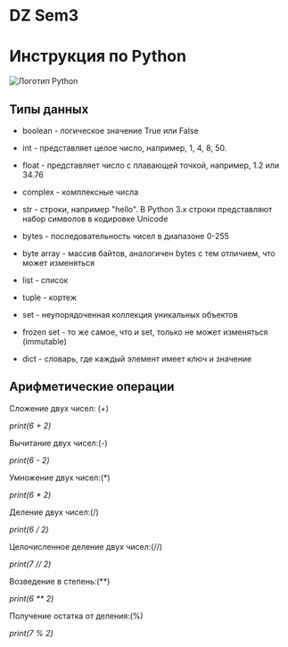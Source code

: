 # DZ Sem3
# Инструкция по Python #

![Логотип Python](https://techrocks.ru/wp-content/uploads/2018/08/simply-python.png)

## Типы данных ##

* boolean - логическое значение True или False

* int - представляет целое число, например, 1, 4, 8, 50.

* float - представляет число с плавающей точкой, например, 1.2 или 34.76

* complex - комплексные числа

* str - строки, например "hello". В Python 3.x строки представляют набор символов в кодировке Unicode

* bytes - последовательность чисел в диапазоне 0-255

* byte array - массив байтов, аналогичен bytes с тем отличием, что может изменяться

* list - список

* tuple - кортеж

* set - неупорядоченная коллекция уникальных объектов

* frozen set - то же самое, что и set, только не может изменяться (immutable)

* dict - словарь, где каждый элемент имеет ключ и значение

## Арифметические операции ##
Сложение двух чисел: (+)

*print(6 + 2)*

Вычитание двух чисел:(-)

*print(6 - 2)*

Умножение двух чисел:(*)

*print(6 * 2)*

Деление двух чисел:(/)

*print(6 / 2)*

Целочисленное деление двух чисел:(//)

*print(7 // 2)*

Возведение в степень:(**)

*print(6 ** 2)*

Получение остатка от деления:(%)

*print(7 % 2)*
